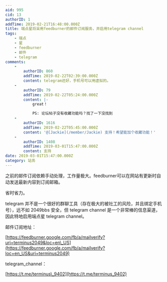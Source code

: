 ```yaml
---
aid: 995
cid: 13
authorID: 1
addTime: 2019-02-21T16:48:00.000Z
title: 端点星将采用feedburner的邮件订阅服务，并启用telegram channel
tags:
    - 端点
    - 星
    - feedburner
    - 邮件
    - telegram
comments:
    -
        authorID: 860
        addTime: 2019-02-22T02:39:00.000Z
        content: telegram还好，手机号可以用虚拟的。
    -
        authorID: 79
        addTime: 2019-02-22T05:24:00.000Z
        content: |-
            great！

            PS: 论坛帖子没有收藏功能吗？找了一下没找到
    -
        authorID: 1616
        addTime: 2019-02-22T05:45:00.000Z
        content: '@[Jackie](/member/Jackie) 支持！希望能加个收藏功能！'
    -
        authorID: 1408
        addTime: 2019-03-01T15:47:00.000Z
        content: 支持
date: 2019-03-01T15:47:00.000Z
category: 站务
---
```


之前的邮件订阅依赖手动处理，工作量极大。feedburner可以在网站有更新时自动发送最新内容到订阅邮箱。

省时省力。

telegram 并不是一个很好的群聊工具（存在极大的被社工的风险，并且绑定手机号），远不如 2049bbs 安全，但 telegram channel 是一个非常棒的信息渠道，因此特地启用端点星 telegram channel。

邮件订阅地址：

[https://feedburner.google.com/fb/a/mailverify?uri=terminus2049&loc=en\_US](https://feedburner.google.com/fb/a/mailverify?loc=en_US&uri=terminus2049)

telegram\_channel：

[https://t.me/terminus\_9402](https://t.me/terminus_9402)

